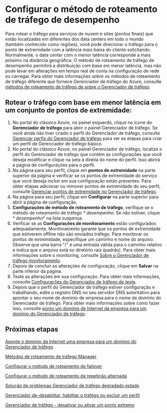 <properties
   pageTitle="Configurar o método de roteamento de tráfego de desempenho | Microsoft Azure"
   description="Este artigo ajudará você a configurar o método de roteamento de tráfego de desempenho no Gerenciador de tráfego"
   services="traffic-manager"
   documentationCenter=""
   authors="sdwheeler"
   manager="carmonm"
   editor="tysonn" />
<tags
   ms.service="traffic-manager"
   ms.devlang="na"
   ms.topic="article"
   ms.tgt_pltfrm="na"
   ms.workload="infrastructure-services"
   ms.date="10/18/2016"
   ms.author="sewhee" />
<!-- repub for nofollow -->

# <a name="configure-performance-traffic-routing-method"></a>Configurar o método de roteamento de tráfego de desempenho

Para rotear o tráfego para serviços de nuvem e sites (pontos finais) que estão localizadas em diferentes dos data centers em todo o mundo (também conhecido como regiões), você pode direcionar o tráfego para o ponto de extremidade com a latência mais baixa do cliente solicitando. Normalmente, o data center com o menor latência corresponde a mais próximo na distância geográfica. O método de roteamento de tráfego de desempenho permitirá a distribuição com base em menor latência, mas não pode levar em alterações em tempo real de conta na configuração de rede ou carregar. Para obter mais informações sobre os métodos de roteamento de tráfego diferente que fornece Gerenciador de tráfego do Azure, consulte [métodos de roteamento de tráfego de sobre o Gerenciador de tráfego](traffic-manager-routing-methods.md).

## <a name="route-traffic-based-on-lowest-latency-across-a-set-of-endpoints"></a>Rotear o tráfego com base em menor latência em um conjunto de pontos de extremidade:

1. No portal do clássico Azure, no painel esquerdo, clique no ícone do **Gerenciador de tráfego** para abrir o painel Gerenciador de tráfego. Se você ainda não tiver criado o perfil do Gerenciador de tráfego, consulte [Gerenciar perfis do Gerenciador de tráfego](traffic-manager-manage-profiles.md) para ver as etapas para criar um perfil de Gerenciador de tráfego básico.
2. No portal do clássico Azure, no painel Gerenciador de tráfego, localize o perfil do Gerenciador de tráfego que contém as configurações que você deseja modificar e clique na seta à direita do nome do perfil. Isso abrirá a página de configurações para o perfil.
3. Na página para seu perfil, clique em **pontos de extremidade** na parte superior da página e verificar se os pontos de extremidade do serviço que você deseja incluir em sua configuração estão presentes. Para obter etapas adicionar ou remover pontos de extremidade do seu perfil, consulte [Gerenciar pontos de extremidade no Gerenciador de tráfego](traffic-manager-endpoints.md).
4. Na página para seu perfil, clique em **Configurar** na parte superior para abrir a página de configuração.
5. **Configurações de método de roteamento de tráfego**, verifique se o método de roteamento de tráfego * *desempenho*. Se não estiver, clique * *desempenho** na lista suspensa.
6. Verificar se as **Configurações de monitoramento** estão configurados adequadamente. Monitoramento garante que os pontos de extremidade que estiverem offline não são enviados tráfego. Para monitorar os pontos de extremidade, especifique um caminho e nome do arquivo. Observe que uma barra "/" é uma entrada válida para o caminho relativo e indica que o arquivo está no diretório raiz (padrão). Para obter mais informações sobre o monitoring, consulte [Sobre o Gerenciador de tráfego monitoramento](traffic-manager-monitoring.md).
7. Depois de concluir as alterações de configuração, clique em **Salvar** na parte inferior da página.
8. Teste as alterações em sua configuração. Para obter mais informações, consulte [Configurações do Gerenciador de tráfego de teste](traffic-manager-testing-settings.md).
9. Depois que o perfil do Gerenciador de tráfego estiver configuração e trabalhando, edite o registro DNS no seu servidor DNS autoritativo para apontar o seu nome de domínio de empresa para o nome de domínio do Gerenciador de tráfego. Para obter mais informações sobre como fazer isso, consulte [ponto um domínio de Internet da empresa para um domínio do Gerenciador de tráfego](traffic-manager-point-internet-domain.md).

## <a name="next-steps"></a>Próximas etapas


[Aponte o domínio da Internet uma empresa para um domínio do Gerenciador de tráfego](traffic-manager-point-internet-domain.md)

[Métodos de roteamento de tráfego Manager](traffic-manager-routing-methods.md)

[Configurar o método de roteamento de failover](traffic-manager-configure-failover-routing-method.md)

[Configurar o método de roteamento de repetição alternada](traffic-manager-configure-round-robin-routing-method.md)

[Solução de problemas Gerenciador de tráfego degradado estado](traffic-manager-troubleshooting-degraded.md)

[Gerenciador de-desabilitar, habilitar o tráfego ou excluir um perfil](disable-enable-or-delete-a-profile.md)

[Gerenciador de tráfego - desativar ou ativar um ponto extremo](disable-or-enable-an-endpoint.md)

